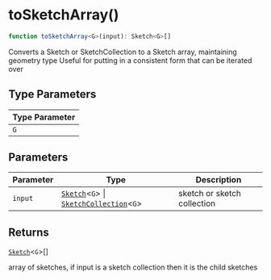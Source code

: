 # toSketchArray()

```ts
function toSketchArray<G>(input): Sketch<G>[]
```

Converts a Sketch or SketchCollection to a Sketch array, maintaining geometry type
Useful for putting in a consistent form that can be iterated over

## Type Parameters

| Type Parameter |
| ------ |
| `G` |

## Parameters

| Parameter | Type | Description |
| ------ | ------ | ------ |
| `input` | [`Sketch`](../interfaces/Sketch.md)\<`G`\> \| [`SketchCollection`](../interfaces/SketchCollection.md)\<`G`\> | sketch or sketch collection |

## Returns

[`Sketch`](../interfaces/Sketch.md)\<`G`\>[]

array of sketches, if input is a sketch collection then it is the child sketches
